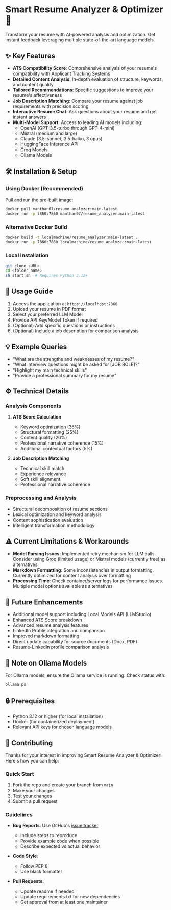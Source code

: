 # Smart Resume Analyzer & Optimizer 🚀

Transform your resume with AI-powered analysis and optimization. Get instant feedback leveraging multiple state-of-the-art language models.

## ✨ Key Features

- **ATS Compatibility Score**: Comprehensive analysis of your resume's compatibility with Applicant Tracking Systems
- **Detailed Content Analysis**: In-depth evaluation of structure, keywords, and content quality
- **Tailored Recommendations**: Specific suggestions to improve your resume's effectiveness
- **Job Description Matching**: Compare your resume against job requirements with precision scoring
- **Interactive Resume Chat**: Ask questions about your resume and get instant answers
- **Multi-Model Support**: Access to leading AI models including:
  - OpenAI (GPT-3.5-turbo through GPT-4-mini)
  - Mistral (medium and large)
  - Claude (3.5-sonnet, 3.5-haiku, 3 opus)
  - HuggingFace Inference API
  - Groq Models
  - Ollama Models

## 🛠️ Installation & Setup

### Using Docker (Recommended)

Pull and run the pre-built image:
```bash
docker pull manthan07/resume_analyzer:main-latest
docker run -p 7860:7860 manthan07/resume_analyzer:main-latest
```

### Alternative Docker Build
```bash
docker build -t localmachine/resume_analyzer:main-latest .
docker run -p 7860:7860 localmachine/resume_analyzer:main-latest
```

### Local Installation
```bash
git clone <URL>
cd <folder_name>
sh start.sh  # Requires Python 3.12+
```

## 🎯 Usage Guide

1. Access the application at `https://localhost:7860`
2. Upload your resume in PDF format
3. Select your preferred LLM Model
4. Provide API Key/Model Token if required
5. (Optional) Add specific questions or instructions
6. (Optional) Include a job description for comparison analysis

## 💡 Example Queries

- "What are the strengths and weaknesses of my resume?"
- "What interview questions might be asked for [JOB ROLE]?"
- "Highlight my main technical skills"
- "Provide a professional summary for my resume"

## ⚙️ Technical Details

### Analysis Components

1. **ATS Score Calculation**
   - Keyword optimization (35%)
   - Structural formatting (25%)
   - Content quality (20%)
   - Professional narrative coherence (15%)
   - Additional contextual factors (5%)

2. **Job Description Matching**
   - Technical skill match
   - Experience relevance
   - Soft skill alignment
   - Professional narrative coherence

### Preprocessing and Analysis
- Structural decomposition of resume sections
- Lexical optimization and keyword analysis
- Content sophistication evaluation
- Intelligent transformation methodology

## ⚠️ Current Limitations & Workarounds

- **Model Parsing Issues**: Implemented retry mechanism for LLM calls. Consider using Groq (limited usage) or Mistral models (currently free) as alternatives
- **Markdown Formatting**: Some inconsistencies in output formatting. Currently optimized for content analysis over formatting
- **Processing Time**: Check container/server logs for performance issues. Multiple model options available as alternatives

## 🚀 Future Enhancements

- Additional model support including Local Models API (LLMStudio)
- Enhanced ATS Score breakdown
- Advanced resume analysis features
- LinkedIn Profile integration and comparison
- Improved markdown formatting
- Direct update capability for source documents (Docx, PDF)
- Resume-LinkedIn profile comparison analysis

## 📝 Note on Ollama Models
For Ollama models, ensure the Ollama service is running. Check status with:
```bash
ollama ps
```

## 🔒 Prerequisites
- Python 3.12 or higher (for local installation)
- Docker (for containerized deployment)
- Relevant API keys for chosen language models

## 🤝 Contributing

Thanks for your interest in improving Smart Resume Analyzer & Optimizer! Here's how you can help:

### Quick Start

1. Fork the repo and create your branch from `main`
2. Make your changes
3. Test your changes
4. Submit a pull request

### Guidelines

- **Bug Reports**: Use GitHub's [issue tracker](https://github.com/manthan89-py/Smart-Resume-Analyzer-Optimizer/issues)
  - Include steps to reproduce
  - Provide example code when possible
  - Describe expected vs actual behavior

- **Code Style**:
  - Follow PEP 8
  - Use black formatter

- **Pull Requests**:
  - Update readme if needed
  - Update requirements.txt for new dependencies
  - Get approval from at least one maintainer